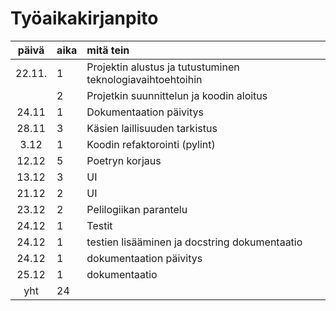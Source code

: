 # Työaikakirjanpito

| päivä  | aika | mitä tein  |
| :-----:|:-----| :-----|
| 22.11. | 1    | Projektin alustus ja tutustuminen teknologiavaihtoehtoihin  |
|        | 2    | Projetkin suunnittelun ja koodin aloitus |
| 24.11  | 1    | Dokumentaation päivitys |
| 28.11  | 3    | Käsien laillisuuden tarkistus |
| 3.12   | 1    | Koodin refaktorointi (pylint) |
| 12.12  | 5    | Poetryn korjaus |
| 13.12  | 3    | UI |
| 21.12  | 2    | UI |
| 23.12  | 2    | Pelilogiikan parantelu |
| 24.12  | 1    | Testit |
| 24.12  | 1    | testien lisääminen ja docstring dokumentaatio |
| 24.12  | 1    | dokumentaation päivitys |
| 25.12  | 1    | dokumentaatio |
| yht    | 24   | |

